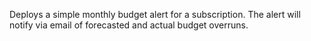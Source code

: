 Deploys a simple monthly budget alert for a subscription. The alert will notify via email of forecasted
and actual budget overruns.